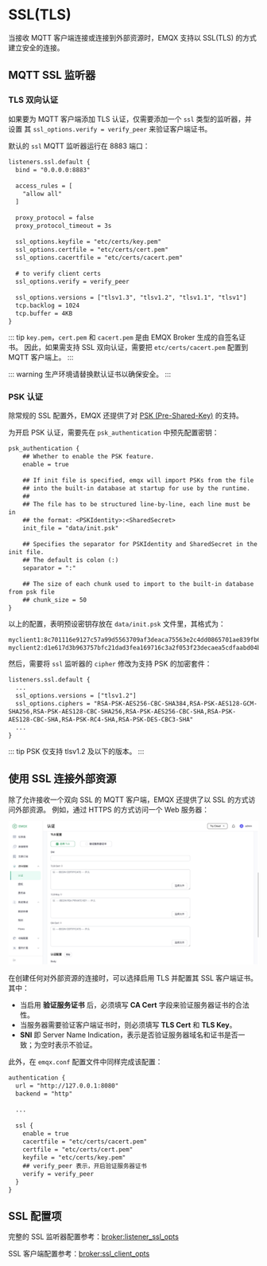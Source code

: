 # SSL(TLS)

当接收 MQTT 客户端连接或连接到外部资源时，EMQX 支持以 SSL(TLS) 的方式
建立安全的连接。

## MQTT SSL 监听器

### TLS 双向认证

如果要为 MQTT 客户端添加 TLS 认证，仅需要添加一个 `ssl` 类型的监听器，并设置
其 `ssl_options.verify = verify_peer` 来验证客户端证书。

默认的 `ssl` MQTT 监听器运行在 8883 端口：

```
listeners.ssl.default {
  bind = "0.0.0.0:8883"

  access_rules = [
    "allow all"
  ]

  proxy_protocol = false
  proxy_protocol_timeout = 3s

  ssl_options.keyfile = "etc/certs/key.pem"
  ssl_options.certfile = "etc/certs/cert.pem"
  ssl_options.cacertfile = "etc/certs/cacert.pem"

  # to verify client certs
  ssl_options.verify = verify_peer

  ssl_options.versions = ["tlsv1.3", "tlsv1.2", "tlsv1.1", "tlsv1"]
  tcp.backlog = 1024
  tcp.buffer = 4KB
}
```

::: tip
`key.pem`，`cert.pem` 和 `cacert.pem` 是由 EMQX Broker 生成的自签名证书。
因此，如果需支持 SSL 双向认证，需要把 `etc/certs/cacert.pem` 配置到 MQTT
客户端上。
:::

::: warning
生产环境请替换默认证书以确保安全。
:::

### PSK 认证

除常规的 SSL 配置外，EMQX 还提供了对 [PSK (Pre-Shared-Key)](https://en.wikipedia.org/wiki/Pre-shared_key) 的支持。

为开启 PSK 认证，需要先在 `psk_authentication` 中预先配置密钥：

```
psk_authentication {
    ## Whether to enable the PSK feature.
    enable = true

    ## If init file is specified, emqx will import PSKs from the file
    ## into the built-in database at startup for use by the runtime.
    ##
    ## The file has to be structured line-by-line, each line must be in
    ## the format: <PSKIdentity>:<SharedSecret>
    init_file = "data/init.psk"

    ## Specifies the separator for PSKIdentity and SharedSecret in the init file.
    ## The default is colon (:)
    separator = ":"

    ## The size of each chunk used to import to the built-in database from psk file
    ## chunk_size = 50
}
```

以上的配置，表明预设密钥存放在 `data/init.psk` 文件里，其格式为：

```
myclient1:8c701116e9127c57a99d5563709af3deaca75563e2c4dd0865701ae839fb6d79
myclient2:d1e617d3b963757bfc21dad3fea169716c3a2f053f23decaea5cdfaabd04bfc4
```

然后，需要将 `ssl` 监听器的 `cipher` 修改为支持 PSK 的加密套件：

```
listeners.ssl.default {
  ...
  ssl_options.versions = ["tlsv1.2"]
  ssl_options.ciphers = "RSA-PSK-AES256-CBC-SHA384,RSA-PSK-AES128-GCM-SHA256,RSA-PSK-AES128-CBC-SHA256,RSA-PSK-AES256-CBC-SHA,RSA-PSK-AES128-CBC-SHA,RSA-PSK-RC4-SHA,RSA-PSK-DES-CBC3-SHA"
  ...
}
```

::: tip
PSK 仅支持 tlsv1.2 及以下的版本。
:::

## 使用 SSL 连接外部资源

除了允许接收一个双向 SSL 的 MQTT 客户端，EMQX 还提供了以 SSL 的方式访问外部资源。
例如，通过 HTTPS 的方式访问一个 Web 服务器：

![Configure HTTPS Client](./assets/http-tls.jpg)

在创建任何对外部资源的连接时，可以选择启用 TLS 并配置其 SSL 客户端证书。其中：
- 当启用 **验证服务证书** 后，必须填写 **CA Cert** 字段来验证服务器证书的合法性。
- 当服务器需要验证客户端证书时，则必须填写 **TLS Cert** 和 **TLS Key**。
- **SNI** 即 Server Name Indication，表示是否验证服务器域名和证书是否一致；为空时表示不验证。

此外，在 `emqx.conf` 配置文件中同样完成该配置：

```
authentication {
  url = "http://127.0.0.1:8080"
  backend = "http"

  ...

  ssl {
    enable = true
    cacertfile = "etc/certs/cacert.pem"
    certfile = "etc/certs/cert.pem"
    keyfile = "etc/certs/key.pem"
    ## verify_peer 表示，开启验证服务器证书
    verify = verify_peer
  }
}
```

## SSL 配置项

完整的 SSL 监听器配置参考：[broker:listener_ssl_opts](../admin/cfg.md#broker-listener-ssl-opts)

SSL 客户端配置参考：[broker:ssl_client_opts](../admin/cfg.md#broker-ssl-client-opts)
